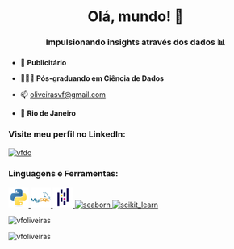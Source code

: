 <h1 align="center">Olá, mundo! 🚀</h1>
<h3 align="center">Impulsionando insights através dos dados 📊</h3>

- 🐓 **Publicitário**

- 👨🏽‍💻 **Pós-graduando em Ciência de Dados**

- 📫 [oliveirasvf@gmail.com](oliveirasvf@gmail.com)

- 📍 **Rio de Janeiro**

<h3 align="left">Visite meu perfil no LinkedIn:</h3>
<p align="left">
<a href="https://linkedin.com/in/vfdo" target="blank"><img align="center" src="https://raw.githubusercontent.com/rahuldkjain/github-profile-readme-generator/master/src/images/icons/Social/linked-in-alt.svg" alt="vfdo" height="30" width="40" /></a>
</p>

<h3 align="left">Linguagens e Ferramentas:</h3>
<p align="left">
  <a href="https://www.python.org" target="_blank" rel="noreferrer"> <img src="https://raw.githubusercontent.com/devicons/devicon/master/icons/python/python-original.svg" alt="python" width="40" height="40"/> </a>
  <a href="https://www.mysql.com/" target="_blank" rel="noreferrer"> <img src="https://raw.githubusercontent.com/devicons/devicon/master/icons/mysql/mysql-original-wordmark.svg" alt="mysql" width="40" height="40"/> </a>
  <a href="https://pandas.pydata.org/" target="_blank" rel="noreferrer"> <img src="https://raw.githubusercontent.com/devicons/devicon/2ae2a900d2f041da66e950e4d48052658d850630/icons/pandas/pandas-original.svg" alt="pandas" width="40" height="40"/> </a>
  <a href="https://seaborn.pydata.org/" target="_blank" rel="noreferrer"> <img src="https://seaborn.pydata.org/_images/logo-mark-lightbg.svg" alt="seaborn" width="40" height="40"/> </a>
  <a href="https://scikit-learn.org/" target="_blank" rel="noreferrer"> <img src="https://upload.wikimedia.org/wikipedia/commons/0/05/Scikit_learn_logo_small.svg" alt="scikit_learn" width="40" height="40"/> </a>
</p>

<p>&nbsp;<img align="left" src="https://github-readme-stats.vercel.app/api?username=vfoliveiras&show_icons=true&theme=dark&title_color=ffffff&text_color=e4e2dd&hide_border=true&cache_seconds=1800&locale=en" alt="vfoliveiras" /></p>

<p><img align="center" src="https://github-readme-stats.vercel.app/api/top-langs?username=vfoliveiras&show_icons=true&theme=dark&title_color=ffffff&text_color=e4e2dd&hide_border=true&locale=en&layout=compact" alt="vfoliveiras" /></p>
